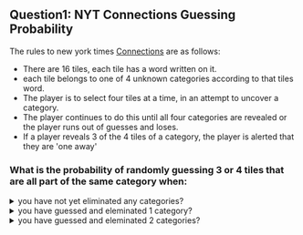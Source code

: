 ## Question1: NYT Connections Guessing Probability
The rules to new york times [Connections](https://www.nytimes.com/games/connections) are as follows:  
  * There are 16 tiles, each tile has a word written on it.  
  * each tile belongs to one of 4 unknown categories according to that tiles word.  
  * The player is to select four tiles at a time, in an attempt to uncover a category.
  * The player continues to do this until all four categories are revealed or the player runs out of guesses and loses.
  * If a player reveals 3 of the 4 tiles of a category, the player is alerted that they are 'one away'

### What is the probability of randomly guessing 3 or 4 tiles that are all part of the same category when:
<details> <summary> you have not yet eliminated any categories?</summary> $\dfrac{4 {4 \choose 3} 12 + 4}{{16 \choose 4} } \approx .108$ </details>
<details> <summary>you have guessed and eleminated 1 category?</summary> $\dfrac{3 {4 \choose 3} 8 + 3}{{12 \choose 4} } = .2$ </details>
<details> <summary>you have guessed and eleminated 2 categories?</summary> $\dfrac{2 {4 \choose 3} 4 + 2}{{8 \choose 4} } \approx .486$ </details>
